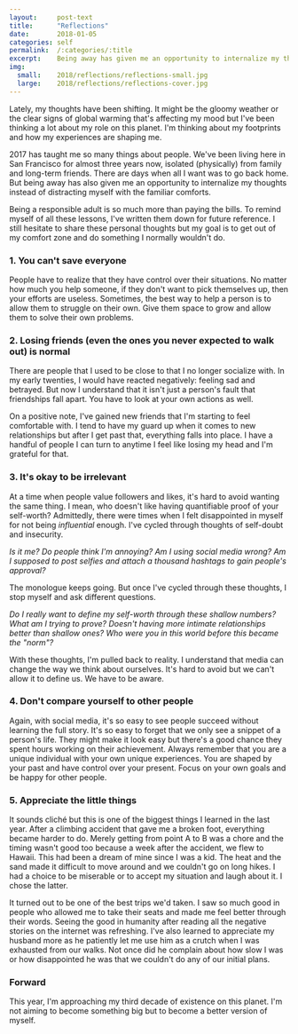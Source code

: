 ```yaml
---
layout:     post-text
title:      "Reflections"
date:       2018-01-05
categories: self
permalink:  /:categories/:title
excerpt:    Being away has given me an opportunity to internalize my thoughts instead of distracting myself with the familiar comforts
img:
  small:    2018/reflections/reflections-small.jpg
  large:    2018/reflections/reflections-cover.jpg
---
```

Lately, my thoughts have been shifting. It might be the gloomy weather or the clear signs of global warming that's affecting my mood but I've been thinking a lot about my role on this planet. I'm thinking about my footprints and how my experiences are shaping me.

2017 has taught me so many things about people. We've been living here in San Francisco for almost three years now, isolated (physically) from family and long-term friends. There are days when all I want was to go back home. But being away has also given me an opportunity to internalize my thoughts instead of distracting myself with the familiar comforts.

Being a responsible adult is so much more than paying the bills. To remind myself of all these lessons, I've written them down for future reference. I still hesitate to share these personal thoughts but my goal is to get out of my comfort zone and do something I normally wouldn't do.

### 1. You can't save everyone
People have to realize that they have control over their situations. No matter how much you help someone, if they don't want to pick themselves up, then your efforts are useless. Sometimes, the best way to help a person is to allow them to struggle on their own. Give them space to grow and allow them to solve their own problems.

### 2. Losing friends (even the ones you never expected to walk out) is normal
There are people that I used to be close to that I no longer socialize with. In my early twenties, I would have reacted negatively: feeling sad and betrayed. But now I understand that it isn't just a person's fault that friendships fall apart. You have to look at your own actions as well.

On a positive note, I've gained new friends that I'm starting to feel comfortable with. I tend to have my guard up when it comes to new relationships but after I get past that, everything falls into place. I have a handful of people I can turn to anytime I feel like losing my head and I'm grateful for that.

### 3. It's okay to be irrelevant
At a time when people value followers and likes, it's hard to avoid wanting the same thing. I mean, who doesn't like having quantifiable proof of your self-worth? Admittedly, there were times when I felt disappointed in myself for not being *influential* enough. I've cycled through thoughts of self-doubt and insecurity.

*Is it me? Do people think I'm annoying? Am I using social media wrong? Am I supposed to post selfies and attach a thousand hashtags to gain people's approval?*

The monologue keeps going. But once I've cycled through these thoughts, I stop myself and ask different questions.

*Do I really want to define my self-worth through these shallow numbers? What am I trying to prove? Doesn't having more intimate relationships better than shallow ones? Who were you in this world before this became the "norm"?*

With these thoughts, I'm pulled back to reality. I understand that media can change the way we think about ourselves. It's hard to avoid but we can't allow it to define us. We have to be aware.

### 4. Don't compare yourself to other people
Again, with social media, it's so easy to see people succeed without learning the full story. It's so easy to forget that we only see a snippet of a person's life. They might make it look easy but there's a good chance they spent hours working on their achievement. Always remember that you are a unique individual with your own unique experiences. You are shaped by your past and have control over your present. Focus on your own goals and be happy for other people.

### 5. Appreciate the little things
It sounds cliché but this is one of the biggest things I learned in the last year. After a climbing accident that gave me a broken foot, everything became harder to do. Merely getting from point A to B was a chore and the timing wasn't good too because a week after the accident, we flew to Hawaii. This had been a dream of mine since I was a kid. The heat and the sand made it difficult to move around and we couldn't go on long hikes. I had a choice to be miserable or to accept my situation and laugh about it. I chose the latter.

It turned out to be one of the best trips we'd taken. I saw so much good in people who allowed me to take their seats and made me feel better through their words. Seeing the good in humanity after reading all the negative stories on the internet was refreshing. I've also learned to appreciate my husband more as he patiently let me use him as a crutch when I was exhausted from our walks. Not once did he complain about how slow I was or how disappointed he was that we couldn't do any of our initial plans.

### Forward
This year, I'm approaching my third decade of existence on this planet. I'm not aiming to become something big but to become a better version of myself.
